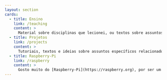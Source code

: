 ```yaml
---
layout: section
cards:
  - title: Ensino
    link: /teaching
    content: >
      Material sobre disciplinas que lecionei, ou textos sobre assuntos que gosto de estudar ou que e lecionei ao longo dos anos de docência em cursos relacionados a TI e Jogos.
  - title: Projetos
    link: /projects
    content: >
      Tutoriais, textos e ideias sobre assuntos específicos relacionados a projetos pessoais e profissionais em que já trabalhei.
  - title: Raspberry-Pi
    link: /raspberry
    content: >
      Gosto muito do [Raspberry-Pi](https://raspberry.org), por ser um dispositivo pronto para uso que permite criar rapidamente aplicações de teste para sistemas embarcados. Compartilho aqui algumas experiências que faço com diversas versões do dispositivo.
---
```

